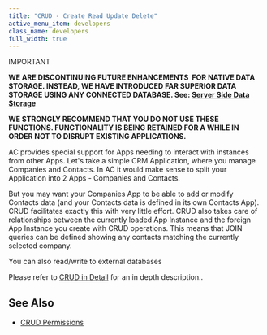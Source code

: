 ```yaml
---
title: "CRUD - Create Read Update Delete"
active_menu_item: developers
class_name: developers
full_width: true
---
```



IMPORTANT

**WE ARE DISCONTINUING FUTURE ENHANCEMENTS  FOR NATIVE DATA STORAGE. INSTEAD, WE HAVE INTRODUCED FAR SUPERIOR DATA STORAGE USING ANY CONNECTED DATABASE. See: [Server Side Data Storage](/developers/user-guide/product-guide/data-storage/server-side-data-storage/)**

**WE STRONGLY RECOMMEND THAT YOU DO NOT USE THESE FUNCTIONS. FUNCTIONALITY IS BEING RETAINED FOR A WHILE IN ORDER NOT TO DISRUPT EXISTING APPLICATIONS.**

AC provides special support for Apps needing to interact with instances from other Apps. Let's take a simple CRM Application, where you manage Companies and Contacts. In AC it would make sense to split your Application into 2 Apps - Companies and Contacts.

But you may want your Companies App to be able to add or modify Contacts data (and your Contacts data is defined in its own Contacts App). CRUD facilitates exactly this with very little effort. CRUD also takes care of relationships between the currently loaded App Instance and the foreign App Instance you create with CRUD operations. This means that JOIN queries can be defined showing any contacts matching the currently selected company.

You can also read/write to external databases

Please refer to [CRUD in Detail](/developers/user-guide/product-guide/advanced-features/data-storage-management/crud-in-detail/) for an in depth description..

## See Also

 - [CRUD Permissions](/developers/user-guide/product-guide/advanced-features/data-storage-management/crud-in-detail/using-ac-app-storage/crud-permissions)


